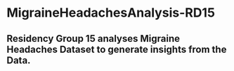 # MigraineHeadachesAnalysis-RD15

## Residency Group 15 analyses Migraine Headaches Dataset to generate insights from the Data.

